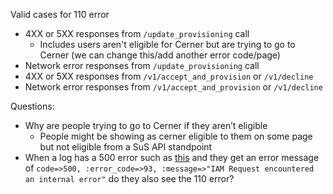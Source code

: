 Valid cases for 110 error
- 4XX or 5XX responses from `/update_provisioning` call
  - Includes users aren't eligible for Cerner but are trying to go to Cerner (we can change this/add another error code/page)
- Network error responses from `/update_provisioning` call
- 4XX or 5XX responses from `/v1/accept_and_provision` or `/v1/decline`
- Network error responses from `/v1/accept_and_provision` or `/v1/decline`


Questions:
 - Why are people trying to go to Cerner if they aren’t eligible
   - People might be showing as cerner eligible to them on some page but not eligible from a SuS API standpoint
 - When a log has a 500 error such as [this](https://vagov.ddog-gov.com/logs?query=%22%5BMAP%5D%5BSignUp%5D%5BService%5D%22%20error%20&agg_m=count&agg_m_source=base&agg_t=count&cols=&event=AgAAAY-cF6wepwu_cgAAAAAAAAAYAAAAAEFZLWNGNzRtQUFDTlN1TEV4dkxWRndBWgAAACQAAAAAMDE4ZjljMTgtNjZjMS00NDVjLWI1NDMtMzUzYzBmNWQyMTQ3&fromUser=false&messageDisplay=inline&refresh_mode=sliding&storage=hot&stream_sort=time%2Cdesc&viz=stream&from_ts=1716302862000&to_ts=1716317262000&live=true) and they get an error message of `code=>500, :error_code=>93, :message=>"IAM Request encountered an internal error"` do they also see the 110 error?
